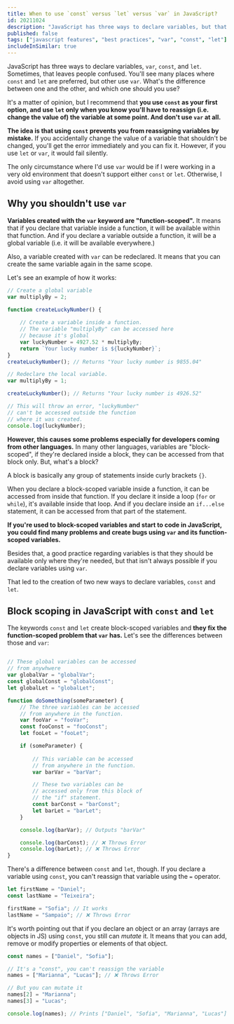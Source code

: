```yaml
---
title: When to use `const` versus `let` versus `var` in JavaScript?
id: 20211024
description: "JavaScript has three ways to declare variables, but that leaves people confused. What's the difference, and which one should you use?"
published: false
tags: ["javascript features", "best practices", "var", "const", "let"]
includeInSimilar: true
---
```


JavaScript has three ways to declare variables, `var`, `const`, and `let`. Sometimes, that leaves people confused. You'll see many places where `const` and `let` are preferred, but other use `var`. What's the difference between one and the other, and which one should you use?

It's a matter of opinion, but I recommend that **you use `const` as your first option, and use `let` only when you know you'll have to reassign (i.e. change the value of) the variable at some point. And don't use `var` at all.**

**The idea is that using `const` prevents you from reassigning variables by mistake.** If you accidentally change the value of a variable that shouldn't be changed, you'll get the error immediately and you can fix it. However, if you use `let` or `var`, it would fail silently.

The only circumstance where I'd use `var` would be if I were working in a very old environment that doesn't support either `const` or `let`. Otherwise, I avoid using `var` altogether.

## Why you shouldn't use `var`

**Variables created with the `var` keyword are "function-scoped".** It means that if you declare that variable inside a function, it will be available within that function. And if you declare a variable outside a function, it will be a global variable (i.e. it will be available everywhere.)

Also, a variable created with `var` can be redeclared. It means that you can create the same variable again in the same scope.

Let's see an example of how it works:
```javascript
// Create a global variable
var multiplyBy = 2;

function createLuckyNumber() {
    
    // Create a variable inside a function.
    // The variable "multiplyBy" can be accessed here
    // because it's global
    var luckyNumber = 4927.52 * multiplyBy;
    return `Your lucky number is ${luckyNumber}`;
}
createLuckyNumber(); // Returns "Your lucky number is 9855.04"

// Redeclare the local variable.
var multiplyBy = 1;

createLuckyNumber(); // Returns "Your lucky number is 4926.52"

// This will throw an error, "luckyNumber"
// can't be accessed outside the function
// where it was created.
console.log(luckyNumber);
```

**However, this causes some problems especially for developers coming from other languages.** In many other languages, variables are "block-scoped", if they're declared inside a block, they can be accessed from that block only. But, what's a block?

A block is basically any group of statements inside curly brackets `{}`.

When you declare a block-scoped variable inside a function, it can be accessed from inside that function. If you declare it inside a loop (`for` or `while`), it's available inside that loop. And if you declare inside an `if...else` statement, it can be accessed from that part of the statement.

**If you're used to block-scoped variables and start to code in JavaScript, you could find many problems and create bugs using `var` and its function-scoped variables.**

Besides that, a good practice regarding variables is that they should be available only where they're needed, but that isn't always possible if you declare variables using `var`.

That led to the creation of two new ways to declare variables, `const` and `let`.

## Block scoping in JavaScript with `const` and `let`
The keywords `const` and `let` create block-scoped variables and **they fix the function-scoped problem that `var` has.** Let's see the differences between those and `var`:
```javascript

// These global variables can be accessed
// from anywhwere
var globalVar = "globalVar";
const globalConst = "globalConst";
let globalLet = "globalLet";

function doSomething(someParameter) {
    // The three variables can be accessed
    // from anywhere in the function.
    var fooVar = "fooVar";
    const fooConst = "fooConst";
    let fooLet = "fooLet";

    if (someParameter) {
        
        // This variable can be accessed
        // from anywhere in the function.
        var barVar = "barVar";

        // These two variables can be
        // accessed only from this block of
        // the "if" statement. 
        const barConst = "barConst";
        let barLet = "barLet";
    }

    console.log(barVar); // Outputs "barVar"

    console.log(barConst); // ❌ Throws Error
    console.log(barLet); // ❌ Throws Error
}
```

There's a difference between `const` and `let`, though. If you declare a variable using `const`, you can't reassign that variable using the `=` operator. 

```javascript
let firstName = "Daniel";
const lastName = "Teixeira";

firstName = "Sofia"; // It works
lastName = "Sampaio"; // ❌ Throws Error
```

It's worth pointing out that if you declare an object or an array (arrays are objects in JS) using `const`, you still can *mutate* it. It means that you can add, remove or modify properties or elements of that object.
```javascript
const names = ["Daniel", "Sofia"];

// It's a "const", you can't reassign the variable
names = ["Marianna", "Lucas"]; // ❌ Throws Error

// But you can mutate it
names[2] = "Marianna";
names[3] = "Lucas";

console.log(names); // Prints ["Daniel", "Sofia", "Marianna", "Lucas"]
```